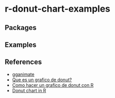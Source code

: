 # r-donut-chart-examples

## Packages


## Examples


## References
- [gganimate](https://gganimate.com/)
- [Que es un grafico de donut?](https://elartedeldato.com/blog/que-es-un-grafico-de-donut/)
- [Como hacer un grafico de donut con R](https://elartedeldato.com/blog/como-hacer-un-grafico-de-donut-con-r/)
- [Donut chart in R](https://www.geeksforgeeks.org/donut-chart-in-r/)
